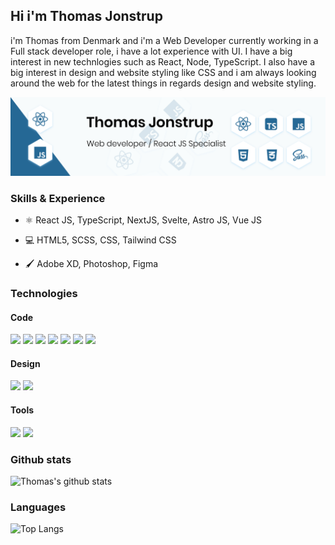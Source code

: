 ## Hi i'm Thomas Jonstrup

i'm Thomas from Denmark and i'm a Web Developer currently working in a Full stack developer role, i have a lot experience with UI. I have a big interest in new technlogies such as React, Node, TypeScript. I also have a big interest in design and website styling like CSS and i am always looking around the web for the latest things in regards design and website styling.

![Social cover](./assets/images/social-cover.jpg)

### Skills & Experience

-   :atom_symbol: React JS, TypeScript, NextJS, Svelte, Astro JS, Vue JS

-   :computer: HTML5, SCSS, CSS, Tailwind CSS

-   :paintbrush: Adobe XD, Photoshop, Figma

### Technologies

#### Code

![](https://img.shields.io/badge/Code-JavaScript-informational?style=flat&logo=javascript&logoColor=white&color=F7DF1E)
![](https://img.shields.io/badge/Code-React-informational?style=flat&logo=react&logoColor=white&color=61DAFB)
![](https://img.shields.io/badge/Code-ReactNative-informational?style=flat&logo=react.native&logoColor=white&color=61DAFB)
![](https://img.shields.io/badge/Code-NodeJS-informational?style=flat&logo=Node.js&logoColor=white&color=339933)
![](https://img.shields.io/badge/Code-CSS3-informational?style=flat&logo=css3&logoColor=white&color=1572B6)
![](https://img.shields.io/badge/Code-SASS-informational?style=flat&logo=sass&logoColor=white&color=CC6699)
![](https://img.shields.io/badge/Code-HTML5-informational?style=flat&logo=html5&logoColor=white&color=E34F26)

#### Design

![](https://img.shields.io/badge/Design-AdobeXD-informational?style=flat&logo=adobe%20xd&logoColor=white&color=FF26BE)
![](https://img.shields.io/badge/Design-AdobePhotoshop-informational?style=flat&logo=adobe%20photoshop&logoColor=white&color=31A8FF)

#### Tools

![](https://img.shields.io/badge/Tools-VSCode-informational?style=flat&logo=visual-studio-code&logoColor=white&color=007ACC)
![](https://img.shields.io/badge/Tools-Netlify-informational?style=flat&logo=netlify&logoColor=white&color=00C7B7)

### Github stats

![Thomas's github stats](https://github-readme-stats.vercel.app/api?username=thomasjonstrup&show_icons=true)

### Languages

![Top Langs](https://github-readme-stats.vercel.app/api/top-langs/?username=thomasjonstrup&hide=TeX&layout=compact)

<!--
**thomasjonstrup/thomasjonstrup** is a ✨ _special_ ✨ repository because its `README.md` (this file) appears on your GitHub profile.

Here are some ideas to get you started:

- 🔭 I’m currently working on ...
- 🌱 I’m currently learning ...
- 👯 I’m looking to collaborate on ...
- 🤔 I’m looking for help with ...
- 💬 Ask me about ...
- 📫 How to reach me: ...
- 😄 Pronouns: ...
- ⚡ Fun fact: ...
-->
